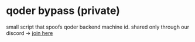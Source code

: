 # qoder bypass (private)

small script that spoofs qoder backend machine id. 
shared only through our discord -> [join here]([https://discord.gg/5aT6ABnF](https://discord.gg/uqp7TWj5yT))
